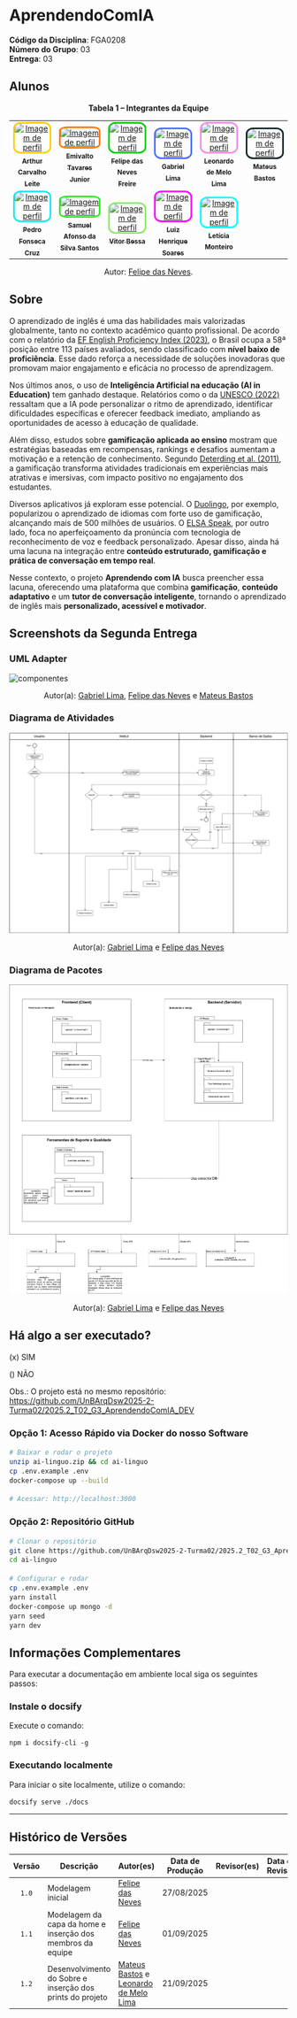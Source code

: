 # AprendendoComIA

**Código da Disciplina**: FGA0208<br>
**Número do Grupo**: 03<br>
**Entrega**: 03<br>

## Alunos

<div align="center">
  <p><strong>Tabela 1 – Integrantes da Equipe</strong></p>
  <table>
    <tr>
      <td align="center">
        <a href="https://github.com/arthurlleite">
          <img style="border-radius: 20%; border: 3px solid #ffcf00;" src="https://avatars.githubusercontent.com/u/170873899?v=4" width="160px" alt="Imagem de perfil"/>
          <br /><sub><b>Arthur Carvalho Leite</b></sub>
        </a><br />
      </td>
      <td align="center">
        <a href="https://github.com/EmivaltoJrr">
          <img style="border-radius: 20%; border: 3px solid #ff7a00;" src="https://avatars.githubusercontent.com/u/138714054?v=4" width="160px" alt="Imagem de perfil"/>
          <br /><sub><b>Emivalto Tavares Junior</b></sub>
        </a><br />
      </td>
      <td align="center">
        <a href="https://github.com/FelipeFreire-gf">
          <img style="border-radius: 20%; border: 3px solid #00cf00;" src="https://avatars.githubusercontent.com/u/62055315?v=4" width="160px" alt="Imagem de perfil"/>
          <br /><sub><b>Felipe das Neves Freire</b></sub>
        </a><br />
      </td>
      <td align="center">
        <a href="https://github.com/gabriel-lima258">
          <img style="border-radius: 20%; border: 3px solid #526fff;" src="https://avatars.githubusercontent.com/u/116119327?v=4" width="160px" alt="Imagem de perfil"/>
          <br /><sub><b>Gabriel Lima</b></sub>
        </a><br />
      </td>
      <td align="center">
        <a href="https://github.com/leozinlima">
          <img style="border-radius: 20%; border: 3px solid #f68deaff;" src="https://avatars.githubusercontent.com/u/105813929?v=4" width="160px" alt="Imagem de perfil"/>
          <br /><sub><b>Leonardo de Melo Lima</b></sub>
        </a><br />
      </td>
      <td align="center">
        <a href="https://github.com/MateuSansete">
          <img style="border-radius: 20%; border: 3px solid #1b2a2cff;" src="https://avatars.githubusercontent.com/u/164573233?v=4" width="160px" alt="Imagem de perfil"/>
          <br /><sub><b>Mateus Bastos</b></sub>
        </a><br />
      </td>
    </tr>
    <tr>
      <td align="center">
        <a href="https://github.com/pfc15">
          <img style="border-radius: 20%; border: 3px solid #13ebf8;" src="https://avatars.githubusercontent.com/u/52254091?v=4" width="160px" alt="Imagem de perfil"/>
          <br /><sub><b>Pedro Fonseca Cruz</b></sub>
        </a><br />
      </td>
      <td align="center">
        <a href="https://github.com/SamuelAfonso">
          <img style="border-radius: 20%; border: 3px solid #2dec26;" src="https://avatars.githubusercontent.com/u/106821260?v=4" width="160px" alt="Imagem de perfil"/>
          <br /><sub><b>Samuel Afonso da Silva Santos</b></sub>
        </a><br />
      </td>
      <td align="center">
        <a href="https://github.com/bessazs">
          <img style="border-radius: 20%; border: 3px solid #8dec66;" src="https://avatars.githubusercontent.com/u/118318004?v=4" width="160px" alt="Imagem de perfil"/>
          <br /><sub><b>Vitor Bessa</b></sub>
        </a><br />
      </td>
      <td align="center">
        <a href="https://github.com/luizh-gsoares">
          <img style="border-radius: 20%; border: 3px solid #ff00ff;" src="https://avatars.githubusercontent.com/u/99836497?v=4" width="160px" alt="Imagem de perfil"/>
          <br /><sub><b>Luiz Henrique Soares</b></sub>
        </a><br />
      </td>
      <td align="center">
        <a href="https://github.com/leticiamonteiroo">
          <img style="border-radius: 20%; border: 3px solid #00ffff;" src="https://avatars.githubusercontent.com/u/152661076?v=4" width="160px" alt="Imagem de perfil"/>
          <br /><sub><b>Letícia Monteiro</b></sub>
        </a><br />
    </tr>
  </table>
  <p>Autor: <a href="https://github.com/FelipeFreire-gf">Felipe das Neves</a>.</p>
</div>


## Sobre 

O aprendizado de inglês é uma das habilidades mais valorizadas globalmente, tanto no contexto acadêmico quanto profissional. De acordo com o relatório da [EF English Proficiency Index (2023)](https://www.ef.com.br/epi/), o Brasil ocupa a 58ª posição entre 113 países avaliados, sendo classificado com **nível baixo de proficiência**. Esse dado reforça a necessidade de soluções inovadoras que promovam maior engajamento e eficácia no processo de aprendizagem.  

Nos últimos anos, o uso de **Inteligência Artificial na educação (AI in Education)** tem ganhado destaque. Relatórios como o da [UNESCO (2022)](https://unesdoc.unesco.org/ark:/48223/pf0000376709) ressaltam que a IA pode personalizar o ritmo de aprendizado, identificar dificuldades específicas e oferecer feedback imediato, ampliando as oportunidades de acesso à educação de qualidade.  

Além disso, estudos sobre **gamificação aplicada ao ensino** mostram que estratégias baseadas em recompensas, rankings e desafios aumentam a motivação e a retenção de conhecimento. Segundo [Deterding et al. (2011)](https://www.scirp.org/reference/referencespapers?referenceid=2757200), a gamificação transforma atividades tradicionais em experiências mais atrativas e imersivas, com impacto positivo no engajamento dos estudantes.  

Diversos aplicativos já exploram esse potencial. O [Duolingo](https://www.duolingo.com/press), por exemplo, popularizou o aprendizado de idiomas com forte uso de gamificação, alcançando mais de 500 milhões de usuários. O [ELSA Speak](https://elsaspeak.com/), por outro lado, foca no aperfeiçoamento da pronúncia com tecnologia de reconhecimento de voz e feedback personalizado. Apesar disso, ainda há uma lacuna na integração entre **conteúdo estruturado, gamificação e prática de conversação em tempo real**.  

Nesse contexto, o projeto **Aprendendo com IA** busca preencher essa lacuna, oferecendo uma plataforma que combina **gamificação**, **conteúdo adaptativo** e um **tutor de conversação inteligente**, tornando o aprendizado de inglês mais **personalizado, acessível e motivador**.


## Screenshots da Segunda Entrega

### UML Adapter

![componentes]([https://raw.githubusercontent.com/UnBArqDsw2025-2-Turma02/2025.2_T02_G3_AprendendoComIA_Entrega_02/refs/heads/main/docs/modelagemEstatica/assets/componentes.png](https://raw.githubusercontent.com/UnBArqDsw2025-2-Turma02/2025.2_T02_G3_AprendendoComIA_Entrega_03/refs/heads/main/docs/assets/adapterUML.png))

<center> Autor(a): <a href="https://github.com/leozinlima" target = "_blank">Gabriel Lima</a>, <a href="https://github.com/FelipeFreire-gf" target = "_blank">Felipe das Neves</a> e <a href="https://github.com/FelipeFreire-gf" target = "_blank">Mateus Bastos</a></center>

### Diagrama de Atividades

![atividades](https://raw.githubusercontent.com/UnBArqDsw2025-2-Turma02/2025.2_T02_G3_AprendendoComIA_Entrega_02/refs/heads/main/docs/modelagemDinamica/assets/geral.png)
<center> Autor(a):  <a href="https://github.com/leozinlima" target = "_blank">Gabriel Lima</a> e <a href="https://github.com/FelipeFreire-gf" target = "_blank">Felipe das Neves</a></center>

### Diagrama de Pacotes

![atividades](https://raw.githubusercontent.com/UnBArqDsw2025-2-Turma02/2025.2_T02_G3_AprendendoComIA_Entrega_02/refs/heads/main/docs/ModelagemOrganizacional/assets/pacotes.png)
<center> Autor(a): <a href="https://github.com/leozinlima" target = "_blank">Gabriel Lima</a> e <a href="https://github.com/FelipeFreire-gf" target = "_blank">Felipe das Neves</a> </center>

## Há algo a ser executado?

(x) SIM

() NÃO

Obs.: O projeto está no mesmo repositório: https://github.com/UnBArqDsw2025-2-Turma02/2025.2_T02_G3_AprendendoComIA_DEV

### Opção 1: Acesso Rápido via Docker do nosso Software
```bash
# Baixar e rodar o projeto
unzip ai-linguo.zip && cd ai-linguo
cp .env.example .env
docker-compose up --build

# Acessar: http://localhost:3000
```

### Opção 2: Repositório GitHub
```bash
# Clonar o repositório
git clone https://github.com/UnBArqDsw2025-2-Turma02/2025.2_T02_G3_AprendendoComIA_DEV
cd ai-linguo

# Configurar e rodar
cp .env.example .env
yarn install
docker-compose up mongo -d
yarn seed
yarn dev
```

## Informações Complementares 

Para executar a documentação em ambiente local siga os seguintes passos:

### Instale o docsify

Execute o comando:

```shell
npm i docsify-cli -g
```

### Executando localmente

Para iniciar o site localmente, utilize o comando:

```shell
docsify serve ./docs
```
---

## Histórico de Versões

| Versão | Descrição | Autor(es) | Data de Produção | Revisor(es) | Data de Revisão | Incremento do Revisor|
| :----: | --------- | --------- | :--------------: | ----------- | :-------------: | :-------------: |
| `1.0` | Modelagem inicial | [Felipe das Neves](https://github.com/FelipeFreire-gf) | 27/08/2025 | | | |
| `1.1` | Modelagem da capa da home e inserção dos membros da equipe | [Felipe das Neves](https://github.com/FelipeFreire-gf) | 01/09/2025 | | | |
| `1.2` | Desenvolvimento do Sobre e inserção dos prints do projeto | [Mateus Bastos](https://github.com/MateuSansete) e [Leonardo de Melo Lima](https://github.com/leozinlima)| 21/09/2025 | | | |

